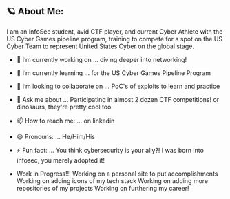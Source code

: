 ## 🪐 About Me:
I am an InfoSec student, avid CTF player, and current Cyber Athlete with the US Cyber Games pipeline program, training to compete for a spot on the US Cyber Team to represent United States Cyber on the global stage.

<!--
**dskretta/dskretta** is a ✨ _special_ ✨ repository because its `README.md` (this file) appears on your GitHub profile.

Here are some ideas to get you started:
-->

- 🔭 I’m currently working on ... diving deeper into networking!
- 🌱 I’m currently learning ... for the US Cyber Games Pipeline Program
- 👯 I’m looking to collaborate on ... PoC's of exploits to learn and practice
- 💬 Ask me about ... Participating in almost 2 dozen CTF competitions! or dinosaurs, they're pretty cool too
- 📫 How to reach me: ... on linkedin
- 😄 Pronouns: ... He/Him/His
- ⚡ Fun fact: ... You think cybersecurity is your ally?! I was born into infosec, you merely adopted it!

- Work in Progress!!!
	Working on a personal site to put accomplishments
	Working on adding icons of my tech stack
	Working on adding more repositories of my projects
	Working on furthering my career!


<!--
## 🎓 Education:
I am pursing a Bachelor of Science at Eastern Michigan University in Information Assurance and Cyber Defense. My studies have focused on the 

## Tech Proficiencies
<div align="center">
	<table>
		<tr>
			<td><code><img width="50" src="https://user-images.githubusercontent.com/25181517/192108372-f71d70ac-7ae6-4c0d-8395-51d8870c2ef0.png" alt="Git" title="Git"/></code></td>
			<td><code><img width="50" src="https://user-images.githubusercontent.com/25181517/192108374-8da61ba1-99ec-41d7-80b8-fb2f7c0a4948.png" alt="GitHub" title="GitHub"/></code></td>
			<td><code><img width="50" src="https://user-images.githubusercontent.com/25181517/183423507-c056a6f9-1ba8-4312-a350-19bcbc5a8697.png" alt="Python" title="Python"/></code></td>
			<td><code><img width="50" src="https://user-images.githubusercontent.com/25181517/192158606-7c2ef6bd-6e04-47cf-b5bc-da2797cb5bda.png" alt="bash" title="bash"/></code></td>
			<td><code><img width="50" src="https://user-images.githubusercontent.com/25181517/117207330-263ba280-adf4-11eb-9b97-0ac5b40bc3be.png" alt="Docker" title="Docker"/></code></td>
			<td><code><img width="50" src="https://user-images.githubusercontent.com/25181517/183345121-36788a6e-5462-424a-be67-af1ebeda79a2.png" alt="Terraform" title="Terraform"/></code></td>
			<td><code><img width="50" src="https://user-images.githubusercontent.com/25181517/183896132-54262f2e-6d98-41e3-8888-e40ab5a17326.png" alt="AWS" title="AWS"/></code></td>
			<td><code><img width="50" src="https://github.com/marwin1991/profile-technology-icons/assets/76662862/2481dc48-be6b-4ebb-9e8c-3b957efe69fa" alt="Linux" title="Linux"/></code></td>
		</tr>
		<tr>
			<td><code><img width="50" src="https://github.com/user-attachments/assets/63d6cb39-63c6-44fc-bbb1-2adcb8458a32" alt="Raspberri Pi" title="Raspberri Pi"/></code></td>
		</tr>
	</table>
</div>
